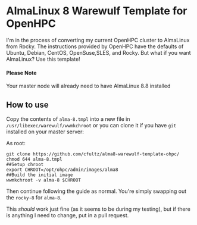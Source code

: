# AlmaLinux 8 Warewulf Template for OpenHPC

I'm in the process of converting my current OpenHPC cluster to AlmaLinux from Rocky. The instructions provided by OpenHPC have the defaults of Ubuntu, Debian, CentOS, OpenSuse,SLES, and Rocky. But what if you want AlmaLinux? Use this template! 

#### Please Note
Your master node will already need to have AlmaLinux 8.8 installed

## How to use

Copy the contents of ``alma-8.tmpl`` into a new file in ``/usr/libexec/warewulf/wwmkchroot`` or you can clone it if you have ``git`` installed on your master server:

As root:
```
git clone https://github.com/cfultz/alma8-warewulf-template-ohpc/
chmod 644 alma-8.tmpl
##Setup chroot
export CHROOT=/opt/ohpc/admin/images/alma8
##Build the initial image
wwmkchroot -v alma-8 $CHROOT
```

Then continue following the guide as normal. You're simply swapping out the ``rocky-8`` for ``alma-8``.

This *should* work just fine (as it seems to be during my testing), but if there is anything I need to change, put in a pull request.
